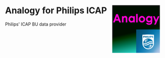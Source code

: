 # Analogy for Philips ICAP     <img src="./Assets/AnalogyPhilips.png" align="right" width="155px" height="155px">
Philips' ICAP BU data provider
